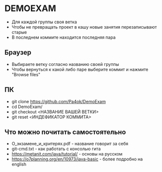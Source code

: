 # DEMOEXAM
- Для каждой группы своя ветка
- Чтобы не превращать проект в кашу новые занятия перезаписывают старые
- В последнем коммите находится последняя пара

## Браузер
- Выбираете ветку согласно названию своей группы
- Чтобы вернуться к какой либо паре выберите коммит и нажмите "Browse files"

## ПК
- git clone https://github.com/Pa4ok/DemoExam
- cd DemoExam/
- git checkout <НАЗВАНИЕ ВАШЕЙ ВЕТКИ>
- git reset <ИНДЕФИКАТОР КОММИТА>

## Что можно почитать самостоятельно
- О_экзамене_и_критерях.pdf - название говорит за себя
- git-cmd.txt - как работать с  консолью гита
- https://metanit.com/java/tutorial/ - основы на русском
- https://o7planning.org/en/10973/java-basic - более подробно на english
